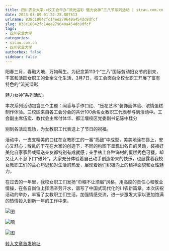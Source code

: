 ```yaml
---
title: 四川农业大学->校工会举办“流光溢彩 魅力女神”三八节系列活动 | sicau.com.cn
date: 2023-03-09 01:22:25.807513
urlname: 838c18042fc14ee279640a454dc8dfcf
slug: 838c18042fc14ee279640a454dc8dfcf
tags: 
- 四川农业大学
categories:
- sicau.com.cn
- 四川农业大学
authorbox: false
sidebar: false
---
```

阳春三月，春融大地，万物萌生。为纪念第113个“三八”国际劳动妇女节的到来，丰富和活跃女职工的业余文化生活，3月7日，校工会面向全校女职工开展了富有特色的“流光溢彩

魅力女神”系列活动。

本次系列活动包含三个主题：闻香与手作口红、“压花艺术”装饰画体验、浓情蛋糕制作体验。三校区来自各工会分会的共计100余名女教职工代表参与到活动中。工会副主席伍宏、教代会主席付体华、都江堰校区党委副书记陈中桂分
<!--more-->
别到各活动现场，为女教职工代表送上了节日的祝福。

活动中，一支支精美的口红在女教职工的一番“捣鼓”中成型，美美地涂在唇上，安心又舒心；散乱的干花在大家的创造下，不同的构图下呈现出各自的灵动，装裱好美化自家家居或赠送亲友都特别有成就感；亲手裱上各种饰材的蛋糕秀色可餐，却又让人不忍下口“破坏”。大家充分体验着自己动手创造带来的快乐，也展露着我校女教职工们的兰心巧思和对生活的热爱，展现着她们积极向上的精神面貌和女性魅力。

在过去的一年里，我校女职工们发扬“巾帼不让须眉”风格，用高度的责任心和敬业情操，在各自岗位上挥洒辛劳汗水，谱写了中国式现代化的川农新篇章。本次庆祝活动的举办，丰富了女教职工们生活，加强情感交流，进一步激发大家以更加饱满的热情投入到新一年的工作中来。

![图](https://news.sicau.edu.cn/__local/E/D9/35/52C3FE3503FF523BB88DD481664_D0BF1F1A_5E2DF.jpg)

![图](https://news.sicau.edu.cn/__local/A/F7/DD/CCE2E4EAA2800FA73798B30D344_6012522B_49433.jpg)

![图](https://news.sicau.edu.cn/__local/9/B1/38/FA80265C348EB280071297A7E72_BC291B14_80D1FA.png)

[转入文章首发地址](https://news.sicau.edu.cn/info/1078/71265.htm)